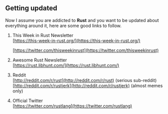 ## Getting updated

Now I assume you are addicted to **Rust** and you want to be updated about everything 
around it, here are some good links to follow.

1) This Week in Rust Newsletter  
   [https://this-week-in-rust.org/](https://this-week-in-rust.org/)

   [https://twitter.com/thisweekinrust](https://twitter.com/thisweekinrust)
2) Awesome Rust Newsletter  
   [https://rust.libhunt.com/](https://rust.libhunt.com/)
3) Reddit  
   [http://reddit.com/r/rust](http://reddit.com/r/rust)   (serious sub-reddit)  
   [http://reddit.com/r/rustjerk](http://reddit.com/r/rustjerk) (almost memes only)  
4) Official Twitter  
  [https://twitter.com/rustlang](https://twitter.com/rustlang)